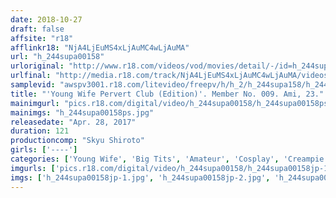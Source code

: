 ```yaml
---
date: 2018-10-27
draft: false
affsite: "r18"
afflinkr18: "NjA4LjEuMS4xLjAuMC4wLjAuMA"
url: "h_244supa00158"
urloriginal: "http://www.r18.com/videos/vod/movies/detail/-/id=h_244supa00158"
urlfinal: "http://media.r18.com/track/NjA4LjEuMS4xLjAuMC4wLjAuMA/videos/vod/movies/detail/-/id=h_244supa00158"
samplevid: "awspv3001.r18.com/litevideo/freepv/h/h_2/h_244supa158/h_244supa158_dmb_w.mp4"
title: "'Young Wife Pervert Club (Edition)'. Member No. 009. Ami, 23."
mainimgurl: "pics.r18.com/digital/video/h_244supa00158/h_244supa00158ps.jpg"
mainimgs: "h_244supa00158ps.jpg"
releasedate: "Apr. 28, 2017"
duration: 121
productioncomp: "Skyu Shiroto"
girls: ['----']
categories: ['Young Wife', 'Big Tits', 'Amateur', 'Cosplay', 'Creampie', 'Hi-Def']
imgurls: ['pics.r18.com/digital/video/h_244supa00158/h_244supa00158jp-1.jpg', 'pics.r18.com/digital/video/h_244supa00158/h_244supa00158jp-2.jpg', 'pics.r18.com/digital/video/h_244supa00158/h_244supa00158jp-3.jpg', 'pics.r18.com/digital/video/h_244supa00158/h_244supa00158jp-4.jpg', 'pics.r18.com/digital/video/h_244supa00158/h_244supa00158jp-5.jpg', 'pics.r18.com/digital/video/h_244supa00158/h_244supa00158jp-6.jpg', 'pics.r18.com/digital/video/h_244supa00158/h_244supa00158jp-7.jpg', 'pics.r18.com/digital/video/h_244supa00158/h_244supa00158jp-8.jpg', 'pics.r18.com/digital/video/h_244supa00158/h_244supa00158jp-9.jpg', 'pics.r18.com/digital/video/h_244supa00158/h_244supa00158jp-10.jpg', 'pics.r18.com/digital/video/h_244supa00158/h_244supa00158jp-11.jpg', 'pics.r18.com/digital/video/h_244supa00158/h_244supa00158jp-12.jpg', 'pics.r18.com/digital/video/h_244supa00158/h_244supa00158jp-13.jpg', 'pics.r18.com/digital/video/h_244supa00158/h_244supa00158jp-14.jpg', 'pics.r18.com/digital/video/h_244supa00158/h_244supa00158jp-15.jpg', 'pics.r18.com/digital/video/h_244supa00158/h_244supa00158jp-16.jpg', 'pics.r18.com/digital/video/h_244supa00158/h_244supa00158jp-17.jpg', 'pics.r18.com/digital/video/h_244supa00158/h_244supa00158jp-18.jpg', 'pics.r18.com/digital/video/h_244supa00158/h_244supa00158jp-19.jpg', 'pics.r18.com/digital/video/h_244supa00158/h_244supa00158jp-20.jpg']
imgs: ['h_244supa00158jp-1.jpg', 'h_244supa00158jp-2.jpg', 'h_244supa00158jp-3.jpg', 'h_244supa00158jp-4.jpg', 'h_244supa00158jp-5.jpg', 'h_244supa00158jp-6.jpg', 'h_244supa00158jp-7.jpg', 'h_244supa00158jp-8.jpg', 'h_244supa00158jp-9.jpg', 'h_244supa00158jp-10.jpg', 'h_244supa00158jp-11.jpg', 'h_244supa00158jp-12.jpg', 'h_244supa00158jp-13.jpg', 'h_244supa00158jp-14.jpg', 'h_244supa00158jp-15.jpg', 'h_244supa00158jp-16.jpg', 'h_244supa00158jp-17.jpg', 'h_244supa00158jp-18.jpg', 'h_244supa00158jp-19.jpg', 'h_244supa00158jp-20.jpg']
---
```


